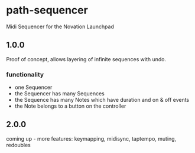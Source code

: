 # path-sequencer
Midi Sequencer for the Novation Launchpad

## 1.0.0
Proof of concept, allows layering
of infinite sequences with undo.

### functionality
* one Sequencer
* the Sequencer has many Sequences
* the Sequence has many Notes which have duration and on & off events
* the Note belongs to a button on the controller


## 2.0.0
coming up - more features: keymapping, midisync, taptempo, muting, redoubles
